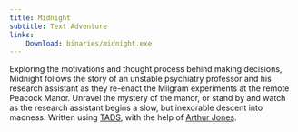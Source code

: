 ```yaml
---
title: Midnight
subtitle: Text Adventure
links:
    Download: binaries/midnight.exe
---
```

Exploring the motivations and thought process behind making decisions, Midnight follows the story of an unstable psychiatry professor and his research assistant as they re-enact the Milgram experiments at the remote Peacock Manor. Unravel the mystery of the manor, or stand by and watch as the research assistant begins a slow, but inexorable descent into madness. Written using [TADS](//www.tads.org/), with the help of [Arthur Jones](//arthurjonesportfolio.weebly.com/).

